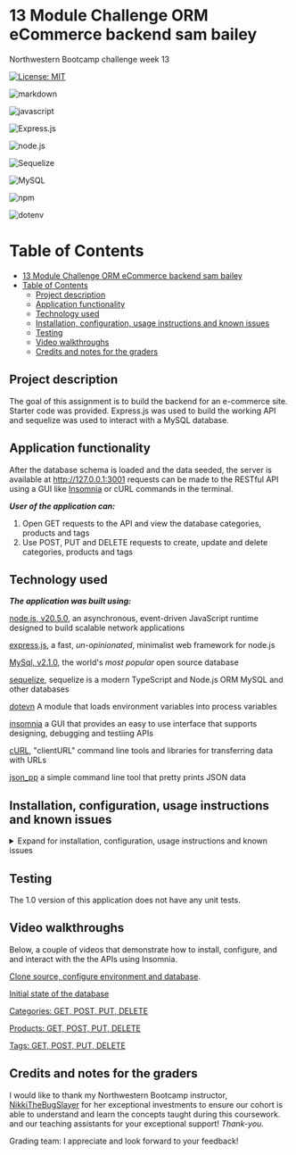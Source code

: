 # 13 Module Challenge ORM eCommerce backend sam bailey

Northwestern Bootcamp challenge week 13

[![License: MIT](https://img.shields.io/badge/License-MIT-yellow.svg)](https://opensource.org/licenses/MIT)

![markdown](https://img.shields.io/badge/Markdown-000000?style=for-the-badge&logo=markdown&logoColor=white)

![javascript](https://img.shields.io/badge/JavaScript-F7DF1E?style=for-the-badge&logo=javascript&logoColor=black)

![Express.js](https://img.shields.io/badge/express.js-%23404d59.svg?style=for-the-badge&logo=express&logoColor=%2361DAFB)

![node.js](https://img.shields.io/badge/Node.js-43853D?style=for-the-badge&logo=node.js&logoColor=white)

![Sequelize](https://img.shields.io/badge/Sequelize-52B0E7?style=for-the-badge&logo=Sequelize&logoColor=white)

![MySQL](https://img.shields.io/badge/mysql-%2300f.svg?style=for-the-badge&logo=mysql&logoColor=white)

![npm](https://img.shields.io/npm/v/npm.svg?logo=npm)

![dotenv](https://img.shields.io/badge/dotenv-8_2._0-blue)

# Table of Contents

- [13 Module Challenge ORM eCommerce backend sam bailey](#13-module-challenge-orm-ecommerce-backend-sam-bailey)
- [Table of Contents](#table-of-contents)
  - [Project description](#project-description)
  - [Application functionality](#application-functionality)
  - [Technology used](#technology-used)
  - [Installation, configuration, usage instructions and known issues](#installation-configuration-usage-instructions-and-known-issues)
  - [Testing](#testing)
  - [Video walkthroughs](#video-walkthroughs)
  - [Credits and notes for the graders](#credits-and-notes-for-the-graders)

## Project description

The goal of this assignment is to build the backend for an e-commerce site. Starter code was provided. Express.js was used to build the working API and sequelize was used to interact with a MySQL database.

## Application functionality

After the database schema is loaded and the data seeded, the server is available at http://127.0.0.1:3001 requests can be made to the RESTful API using a GUI like [Insomnia](https://insomnia.rest/) or cURL commands in the terminal.

**_User of the application can:_**

1. Open GET requests to the API and view the database categories, products and tags
2. Use POST, PUT and DELETE requests to create, update and delete categories, products and tags

## Technology used

**_The application was built using:_**

[node.js, v20.5.0](https://nodejs.org/en), an asynchronous, event-driven JavaScript runtime designed to build scalable network applications

[express.js](https://expressjs.com/), a fast, _un-opinionated_, minimalist web framework for node.js

[MySql, v2.1.0](https://dev.mysql.com/doc/refman/8.1/en/), the world's _most popular_ open source database

[sequelize](https://sequelize.org/), sequelize is a modern TypeScript and Node.js ORM MySQL and other databases

[dotevn](https://www.npmjs.com/package/dotenv) A module that loads environment variables into process variables

[insomnia](https://insomnia.rest/) a GUI that provides an easy to use interface that supports designing, debugging and testiing APIs

[cURL](https://curl.se/), "clientURL" command line tools and libraries for transferring data with URLs

[json_pp](https://formulae.brew.sh/formula/jsonpp) a simple command line tool that pretty prints JSON data

## Installation, configuration, usage instructions and known issues

<details>
<summary> Expand for installation, configuration, usage instructions and known issues</summary>

1.  **Clone the repository, set up the environment\***

    Here is a [walkthrough demo](https://drive.google.com/file/d/1dyOxH_VC50VTslHVko83uGqQLYHogzfB/view?usp=sharing) of cloning the repository, copying a pre-existing .env file into the project sources, and configuring the database.
    
    • Clone the repository: `git clone git@github.com:thoughtsinbuttermilk/13-ModuleChallenge-ORMeCommerce-sambailey.git`

    • Install required frameworks, dependencies and packages by opening a terminal instance and running `npm install`

    • Open the project in your favorite code editor, create a .env file to configure the environment variables:

    `DB_NAME='ecommerce_db'`

    `DB_USER='<*your user name*>'`

    `DB_PASSWORD='<*your password*>'`

    • Add the .env file to your `.gitignore` file

2.  **_Configure the database environment_**

    • Connect to the mySQL shell:

    `mysql -u <username> -p <password>`

    • Source the database:

    `source db/schema.sql`

    • Show available databases:

    `show databases;`

    • Select the ecommerce database:

    `use ecommerce_db`

    • Quit the mySQL shell

    `\q`

    • Seed the database

    `npm run seed`

    • Start the server

    `npm start`

    The server should be running and available at http://127.0.0.1:3001

3.  **_Usage instructions_**

    **cURL**

    I used cURL as I developed the routes. If you want to use cURL, you should find a command line tool like [json_pp](https://formulae.brew.sh/formula/jsonpp) to make the responses "prettier" or "more readable by humans.

    Here are sample cURL requests which GET all categories, products and tags, respectively.

    **GET all categories**

    ```
    curl -X GET \ 
    -H "Content-type: application/json" \
    -H "Accept: application/json" \
    "http://127.0.0.1:3001/api/categories" | json_pp
    ```

    **GET all products**

    ```
    curl -X GET \
      -H "Content-type: application/json" \
      -H "Accept: application/json" \
      "http://127.0.0.1:3001/api/products" | json_pp
      ```

    **GET all tags**

    ```
    curl -X GET \
    -H "Content-type: application/json" \
    -H "Accept: application/json" \
    "http://127.0.0.1:3001/api/tags" | json_pp
    ```

    Please see [this video](https://drive.google.com/file/d/1irvkHV-ZoUpxdcm7__DS0ai764kx0iio/view?usp=sharing) for a demonstration of the cURL requests and the formatted responses courtesy of json_pp.

    **insomnia**

    Download [insomnia](https://insomnia.rest/) and take a look at the [documentation](https://docs.insomnia.rest/) for sending requests and receiving responses!


    ***Known issues***

    While I am able to delete new categories, which do not have associated Products or Tags, I am unable to delete existing Categories (with associations). Based on the behavior, I believe my routes are correct; that said, I have an open question to my instructor and TA. The error message:

    ```
    {
	"name": "SequelizeForeignKeyConstraintError",
	"parent": {
		"code": "ER_ROW_IS_REFERENCED_2",
		"errno": 1451,
		"sqlState": "23000",
		"sqlMessage": "Cannot delete or update a parent row: a foreign key constraint fails (`ecommerce_db`.`product`, CONSTRAINT `product_ibfk_1` FOREIGN KEY (`category_id`) REFERENCES `category` (`id`) ON UPDATE CASCADE)",
		"sql": "DELETE FROM `category` WHERE `id` = '1'"
	},
	"original": {
		"code": "ER_ROW_IS_REFERENCED_2",
		"errno": 1451,
		"sqlState": "23000",
		"sqlMessage": "Cannot delete or update a parent row: a foreign key constraint fails (`ecommerce_db`.`product`, CONSTRAINT `product_ibfk_1` FOREIGN KEY (`category_id`) REFERENCES `category` (`id`) ON UPDATE CASCADE)",
		"sql": "DELETE FROM `category` WHERE `id` = '1'"
	},
	"sql": "DELETE FROM `category` WHERE `id` = '1'",
	"fields": [
		"category_id"
	],
	"table": "category",
	"index": "product_ibfk_1",
	"reltype": "parent"}
    ```
    I have reviewed the [sequelize associations documentation](https://sequelize.org/docs/v6/core-concepts/assocs/) and haven't found a working solution (yet!).

    </details>

## Testing

The 1.0 version of this application does not have any unit tests.

## Video walkthroughs

Below, a couple of videos that demonstrate how to install, configure, and and interact with the the APIs using Insomnia.

[Clone source, configure environment and database](https://drive.google.com/file/d/1dyOxH_VC50VTslHVko83uGqQLYHogzfB/view?usp=sharing).

[Initial state of the database](https://drive.google.com/file/d/1bNuBYdr4kFiRdxJXVuWBHgYCKm_-4vTz/view?usp=drive_link)

[Categories: GET, POST, PUT, DELETE](https://drive.google.com/file/d/1r9F5E-shKPW5jJ6RAoZl20oEjvkZCkZ7/view?usp=sharing)

[Products: GET, POST, PUT, DELETE](https://drive.google.com/file/d/1ep9doc80oh0ctnWnHPhr9keVKMtQjqgF/view?usp=sharing)

[Tags: GET, POST, PUT, DELETE](https://drive.google.com/file/d/1dz_3uEsSfBOvrABMSWstG8HWkGjewH77/view?usp=sharing)

## Credits and notes for the graders

I would like to thank my Northwestern Bootcamp instructor, [NikkiTheBugSlayer](https://github.com/NikkiTheBugSlayer) for her exceptional investments to ensure our cohort is able to understand and learn the concepts taught during this coursework. and our teaching assistants for your exceptional support! _Thank-you._

Grading team: I appreciate and look forward to your feedback!
